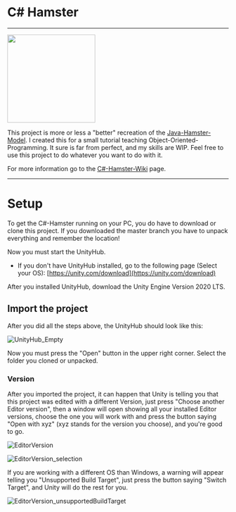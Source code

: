 # C# Hamster

***

[<img src="https://user-images.githubusercontent.com/103567242/163793823-fe26a09e-f108-45e5-9430-ce8e251581f0.png" width="200"/>](https://github.com/Dagait/CSharpHamster/packages)

This project is more or less a "better" recreation of the [Java-Hamster-Model](https://www.java-hamster-modell.de/). I created this for a small tutorial teaching Object-Oriented-Programming. It sure is far from perfect, and my skills are WIP.
Feel free to use this project to do whatever you want to do with it.

For more information go to the [C#-Hamster-Wiki](https://github.com/Dagait/GDC_CSharpHamster/wiki) page.

***
# Setup
To get the C#-Hamster running on your PC, you do have to download or clone this project.
If you downloaded the master branch you have to unpack everything and remember the location!

Now you must start the UnityHub.

* If you don't have UnityHub installed, go to the following page (Select your OS): [https://unity.com/download](https://unity.com/download)

After you installed UnityHub, download the Unity Engine Version 2020 LTS.

## Import the project
After you did all the steps above, the UnityHub should look like this:

![UnityHub_Empty](https://user-images.githubusercontent.com/103567242/163169324-e12be060-1858-4150-a649-496e57e1288e.png)

Now you must press the "Open" button in the upper right corner. Select the folder you cloned or unpacked.
### Version
After you imported the project, it can happen that Unity is telling you that this project was edited with a different Version, just press "Choose another Editor version", then a window will open showing all your installed Editor versions, choose the one you will work with and press the button saying "Open with xyz" (xyz stands for the version you choose), and you're good to go.

![EditorVersion](https://user-images.githubusercontent.com/103567242/163705618-f288a691-63a0-4f8e-80fa-4b1b98a260a2.png)

![EditorVersion_selection](https://user-images.githubusercontent.com/103567242/163705634-4dbf8866-782c-4e4f-ad4c-e1e08fe48898.png)



If you are working with a different OS than Windows, a warning will appear telling you "Unsupported Build Target", just press the button saying "Switch Target", and Unity will do the rest for you.

![EditorVersion_unsupportedBuildTarget](https://user-images.githubusercontent.com/103567242/163705638-4aecfb21-c5eb-4218-91b0-ed6663a437c6.png)

